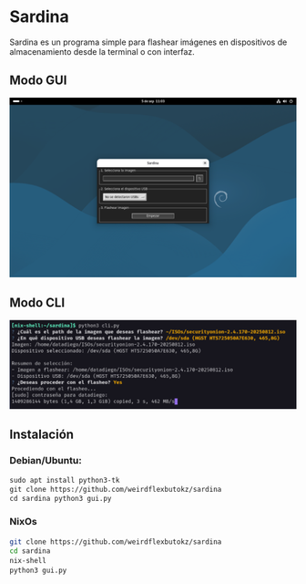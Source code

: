 # Sardina

Sardina es un programa simple para flashear imágenes en dispositivos de almacenamiento desde la terminal o con interfaz.

## Modo GUI
![](./resources/capture-gui.png)

## Modo CLI
![](./resources/capture-cli.png)

## Instalación

### Debian/Ubuntu:

```
sudo apt install python3-tk
git clone https://github.com/weirdflexbutokz/sardina
cd sardina python3 gui.py
```

### NixOs

```bash
git clone https://github.com/weirdflexbutokz/sardina
cd sardina
nix-shell
python3 gui.py
```
